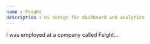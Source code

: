 ```yaml
---
name : Fsight
description : Ui design for dashboard and analytics
---
```


I was employed at a company called Fsight...